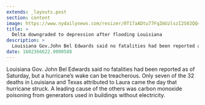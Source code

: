 ```yaml
--- 
extends: _layouts.post 
section: content 
image: https://www.nydailynews.com/resizer/0T17aADtu77FqZmUzlszI2S02QQ=/1200x0/center/bottom/cloudfront-us-east-1.images.arcpublishing.com/tronc/YWFZPT76IZRFM4EUKA42R77C4M.aspx 
title: > 
  Delta downgraded to depression after flooding Louisiana 
description: > 
  Louisiana Gov.John Bel Edwards said no fatalities had been reported as of Saturday, but a hurricane’s wake can be treacherous.Only seven of the 32 deaths in Louisiana and Texas attributed to Laura came the day that hurricane struck.A leading cause of the others was carbon monoxide poisoning from generators used in buildings without electricity. 
date: 1602366622.9090588 
--- 
```

Louisiana Gov. John Bel Edwards said no fatalities had been reported as of Saturday, but a hurricane’s wake can be treacherous. Only seven of the 32 deaths in Louisiana and Texas attributed to Laura came the day that hurricane struck. A leading cause of the others was carbon monoxide poisoning from generators used in buildings without electricity.